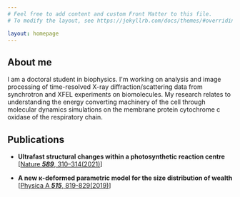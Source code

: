 ```yaml
---
# Feel free to add content and custom Front Matter to this file.
# To modify the layout, see https://jekyllrb.com/docs/themes/#overriding-theme-defaults

layout: homepage
---
```

<!-- # Welcome to my site! -->

## About me
I am a doctoral student in biophysics. I'm working on analysis and image processing of time-resolved X-ray diffraction/scattering data from synchrotron and XFEL experiments on biomolecules. My research relates to understanding the energy converting machinery of the cell through molecular dynamics simulations on the membrane protein cytochrome c oxidase of the respiratory chain.

## Publications

- **Ultrafast structural changes within a photosynthetic reaction centre** <br>
[[Nature ***589***, 310–314(2021)](https://www.nature.com/articles/s41586-020-3000-7)]

- **A new κ-deformed parametric model for the size distribution of wealth** <br>
[[Physica A ***515***, 819-829(2019)](https://doi.org/10.1016/j.physa.2018.09.060)]


<!-- Programming languages -->
<!-- ![Your Repository's Stats](https://github-readme-stats.vercel.app/api/top-langs/?username=xvalad&theme=blue-green) -->




<!-- > Visit my [University profile](https://cmb.gu.se/english/about_us/staff?languageId=100001&userId=xvalad) at [Göteborgs Universitet](https://www.gu.se) or my [Google Scholar Profile](https://scholar.google.cl/citations?hl=en&user=FA2XAbgAAAAJ). -->

<!-- [![image](https://avatars.githubusercontent.com/u/56148396?s=400)](https://github.com/xvalad) -->

<!-- <img alt="Python" src="https://img.shields.io/badge/Python-3776AB?style=for-the-badge&logo=python&logoColor=white"/>
<img alt="R" src="https://img.shields.io/badge/r-%23276DC3.svg?&style=for-the-badge&logo=r&logoColor=white"/>
<img alt="LaTeX" src="https://img.shields.io/badge/latex%20-%23008080.svg?&style=for-the-badge&logo=latex&logoColor=white"/>
<img alt="Markdown" src="https://img.shields.io/badge/markdown-%23000000.svg?&style=for-the-badge&logo=markdown&logoColor=white"/> 
<img alt="Ubuntu" src="https://img.shields.io/badge/Ubuntu-E95420?style=for-the-badge&logo=ubuntu&logoColor=white"/> 
<img alt="Patreon" src="https://img.shields.io/badge/Patreon-F96854?style=for-the-badge&logo=patreon&logoColor=white"/> -->
